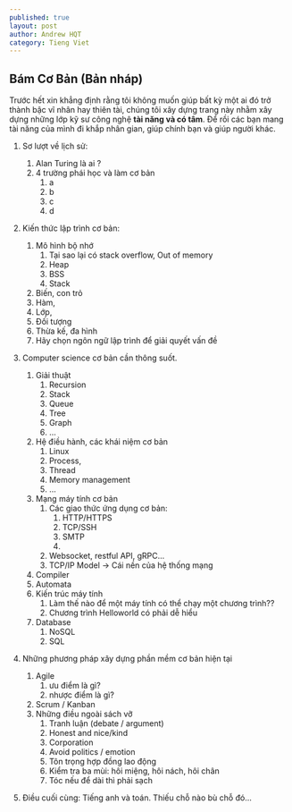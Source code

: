 ```yaml
---
published: true
layout: post
author: Andrew HQT
category: Tieng Viet
---
```

## Bám Cơ Bản (Bản nháp)
Trước hết xin khẳng định rằng tôi không muốn giúp bất kỳ một ai đó trở thành bậc vĩ nhân hay thiên tài, chúng tôi xây dựng trang này nhằm xây dựng những lớp kỹ sư công nghệ **tài năng và  có tâm**. Để rồi các bạn mang tài năng của mình đi khắp nhân gian, giúp chính bạn và giúp người khác.
1. Sơ lượt về lịch sử:
	1. Alan Turing là ai ?
    2. 4 trường phái học và làm cơ bản
    	1. a
        2. b
        3. c
        4. d
2. Kiến thức lập trình cơ bản: 
    1. Mô hình bộ nhớ
        1. Tại sao lại có stack overflow, Out of memory
        2. Heap
        3. BSS
        4. Stack
    1. Biến, con trỏ
    2. Hàm, 
    3. Lớp,
    4. Đối tượng
    5. Thừa kế, đa hình
    6. Hãy chọn ngôn ngữ lập trình để giải quyết vấn đề
3. Computer science cơ bản cần thông suốt. 
    1. Giải thuật
        1. Recursion
        2. Stack
        3. Queue
        4. Tree
        5. Graph
        6. ...
    2. Hệ điều hành, các khái niệm cơ bản
        1. Linux
        2. Process,
        3. Thread
        4. Memory management
        5. ...
    3. Mạng máy tính cơ bản
        1. Các giao thức ứng dụng cơ bản:
            1. HTTP/HTTPS
            2. TCP/SSH
            3. SMTP
            4. 
        2. Websocket, restful API, gRPC...
        3. TCP/IP Model -> Cái nền của hệ thống mạng
     4.  Compiler
     5. Automata
     6. Kiến trúc máy tính
        1. Làm thế nào để một máy tính có thể chạy một chương trình??
        2. Chương trình Helloworld có phải dễ hiểu
     7. Database
  		1. NoSQL
        2. SQL
        
4. Những phương pháp xây dựng phần mềm cơ bản hiện tại
    1. Agile
        1. ưu điểm là gì?
        2. nhược điểm là gì?
    2. Scrum / Kanban
    3. Những điều ngoài sách vỡ
        1. Tranh luận (debate / argument)
        2. Honest and nice/kind
        3. Corporation
        4. Avoid politics / emotion
        5. Tôn trọng hợp đồng lao động
        6. Kiểm tra ba mùi: hôi miệng, hôi nách, hôi chân
        7. Tóc nếu để dài thì phải sạch
5. Điều cuối cùng: Tiếng anh và toán. Thiếu chỗ nào bù chỗ đó...
